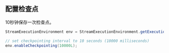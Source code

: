## 配置检查点

10秒钟保存一次检查点。

```java
StreamExecutionEnvironment env = StreamExecutionEnvironment.getExecutionEnvironment;

// set checkpointing interval to 10 seconds (10000 milliseconds)
env.enableCheckpointing(10000L);
```

